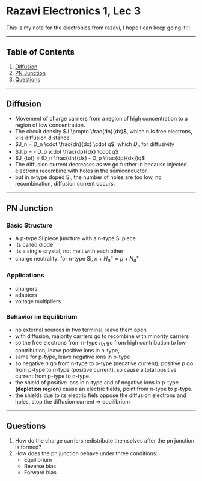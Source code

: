 # Razavi Electronics 1, Lec 3

This is my note for the electronics from razavi, I hope I can keep going it!!!

---

## Table of Contents

1. [Diffusion](#diffusion)
2. [PN Junction](#pn-junction)
3. [Questions](#questions)



---
## Diffusion
+ Movement of charge carriers from a region of high concentration to a region of low concentration.
+ The circuit density $J \propto \frac{dn}{dx}$, which n is free electrons, x is diffusion distance.
+ $J_n = D_n \cdot \frac{dn}{dx} \cdot q$, which $D_n$ for diffusivity
+  $J_p =  - D_p \cdot \frac{dp}{dx} \cdot q$
+ $J_{tot} = (D_n \frac{dn}{dx} - D_p \frac{dp}{dx})q$ 
+ The diffusion current decreases as we go further in because injected electrons recombine with holes in the semiconductor.
+ but in n-type doped Si, the number of holes are too low, no recombination, diffusion current occurs.


 
---
## PN Junction
### Basic Structure
+ A p-type Si piece juncture with a n-type Si piece
+ Its called diode
+ Its a single crystal, not melt with each other
+ charge neutrality: for n-type Si, 
    $n + N_a^- = p + N_d^+$

### Applications
+ chargers
+ adapters
+ voltage multipliers

### Behavior im Equilibrium
+ no external sources in two terminal, leave them open
+ with diffusion, majority carriers go to recombine with minority carriers
+ so the free electrons from n-type $n_n$ go from high contribution to low contribution, leave positive ions in n-type,
+ same for p-type, leave negative ions in p-type
+ so negative $n$ go from n-type to p-type (negative current), positive $p$ go from p-type to n-type (positive current), so cause a total positive current from p-type to n-type.
+ the shield of positive ions in n-type and of negative ions in p-type **(depletion region)** cause an electric fields, point from n-type to p-type.
+ the shields due to its electric fiels oppose the diffusion electrons and holes, stop the diffusion current => equilibrium
---
## Questions
1. How do the charge carriers redistribute themselves after the pn junction is formed?
2. How does the pn junction behave under three conditions:
    + Equilibrium
    + Reverse bias
    + Forward bias








 


